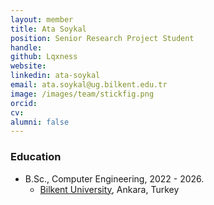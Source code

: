 ```yaml
---
layout: member
title: Ata Soykal
position: Senior Research Project Student
handle: 
github: Lqxness
website: 
linkedin: ata-soykal
email: ata.soykal@ug.bilkent.edu.tr
image: /images/team/stickfig.png
orcid:
cv: 
alumni: false
---
```



### Education
- B.Sc., Computer Engineering, 2022 - 2026.
  - [Bilkent University](http://www.cs.bilkent.edu.tr/), Ankara, Turkey
